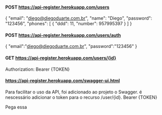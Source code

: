 #### POST https://api-register.herokuapp.com/users
{
  "email": "diego@diegoduarte.com.br",
  "name": "Diego",
  "password": "123456",
  "phones": [
    {
      "ddd": 11,
      "number": 957995397
    }
  ]
}

#### POST https://api-register.herokuapp.com/users/auth
{
    "email":"diego@diegoduarte.com.br",
    "password":"123456"
}

#### GET https://api-register.herokuapp.com/users/{id}
Authorization: Bearer {TOKEN}


#### https://api-register.herokuapp.com/swagger-ui.html
Para facilitar o uso da API, foi adicionado ao projeto o Swagger. é nescessário adicionar o token para o recurso /user/{id}.
Bearer {TOKEN}



Pega essa
